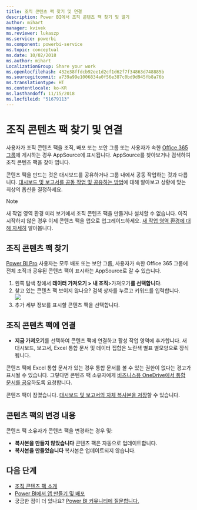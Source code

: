 ```yaml
---
title: 조직 콘텐츠 팩 찾기 및 연결
description: Power BI에서 조직 콘텐츠 팩 찾기 및 열기
author: mihart
manager: kvivek
ms.reviewer: lukaszp
ms.service: powerbi
ms.component: powerbi-service
ms.topic: conceptual
ms.date: 10/02/2018
ms.author: mihart
LocalizationGroup: Share your work
ms.openlocfilehash: 432e38ffdcb92ee1d2cf1d62f7f34863d748885b
ms.sourcegitcommit: a739a99e1006834a0f56e387c0bd9d945fb8a76b
ms.translationtype: HT
ms.contentlocale: ko-KR
ms.lasthandoff: 11/15/2018
ms.locfileid: "51679113"
---
```

# <a name="find-and-connect-to-an-organizational-content-pack"></a>조직 콘텐츠 팩 찾기 및 연결

사용자가 조직 콘텐츠 팩을 조직, 배포 또는 보안 그룹 또는 사용자가 속한 [Office 365 그룹](https://support.office.com/article/Create-a-group-in-Office-365-7124dc4c-1de9-40d4-b096-e8add19209e9)에 게시하는 경우 AppSource에 표시됩니다.  AppSource를 찾아보거나 검색하여 조직 콘텐츠 팩을 찾아 엽니다.

콘텐츠 팩을 만드는 것은 대시보드를 공유하거나 그룹 내에서 공동 작업하는 것과 다릅니다. [대시보드 및 보고서를 공동 작업 및 공유하는 방법](../service-how-to-collaborate-distribute-dashboards-reports.md)에 대해 알아보고 상황에 맞는 최상의 옵션을 결정하세요.

> [!NOTE]
> 새 작업 영역 환경 미리 보기에서 조직 콘텐츠 팩을 만들거나 설치할 수 없습니다. 아직 시작하지 않은 경우 이제 콘텐츠 팩을 앱으로 업그레이드하세요. [새 작업 영역 환경에 대해 자세히](../service-create-the-new-workspaces.md) 알아봅니다.
> 

## <a name="find-an-organizational-content-pack"></a>조직 콘텐츠 팩 찾기
[Power BI Pro](https://powerbi.microsoft.com/pricing) 사용자는 모두 배포 또는 보안 그룹, 사용자가 속한 Office 365 그룹에 전체 조직과 공유된 콘텐츠 팩이 표시하는 AppSource로 갈 수 있습니다.  

1. 왼쪽 탐색 창에서 **데이터 가져오기 \> 내 조직**\>가져오기**를 선택합니다**.
2. 찾고 있는 콘텐츠 팩 보이지 않나요? 검색 상자를 누르고 키워드를 입력합니다.  
    ![](media/end-user-content-pack/cp_searchbox.png)
3. 추가 세부 정보를 표시할 콘텐츠 팩을 선택합니다.

## <a name="connect-to-an-organizational-content-pack"></a>조직 콘텐츠 팩에 연결
* **지금 가져오기**를 선택하여 콘텐츠 팩에 연결하고 활성 작업 영역에 추가합니다. 새 대시보드, 보고서, Excel 통합 문서 및 데이터 집합은 노란색 별표 별모양으로 장식됩니다.

콘텐츠 팩에 Excel 통합 문서가 있는 경우 통합 문서를 볼 수 있는 권한이 없다는 경고가 표시될 수 있습니다. 그렇다면 콘텐츠 팩 소유자에게 [비즈니스용 OneDrive에서 통합 문서를 공유](https://support.office.com/article/Share-documents-or-folders-in-Office-365-1fe37332-0f9a-4719-970e-d2578da4941c)하도록 요청합니다. 

콘텐츠 팩이 잠겼습니다. [대시보드 및 보고서의 자체 복사본을 저장](../service-organizational-content-pack-copy-refresh-access.md)할 수 있습니다. 

## <a name="changes-to-the-content-pack"></a>콘텐츠 팩의 변경 내용
콘텐츠 팩 소유자가 콘텐츠 팩을 변경하는 경우 및: 

* **복사본을 만들지 않았습니다** 콘텐츠 팩은 자동으로 업데이트합니다.
* **복사본을 만들었습니다** 복사본은 업데이트되지 않습니다. 

## <a name="next-steps"></a>다음 단계
* [조직 콘텐츠 팩 소개](../service-organizational-content-pack-introduction.md)  
* [Power BI에서 앱 만들기 및 배포](../service-create-distribute-apps.md)
* 궁금한 점이 더 있나요? [Power BI 커뮤니티에 질문합니다.](http://community.powerbi.com/)


